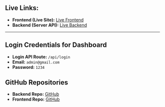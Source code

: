

##  **Live Links:**
- **Frontend (Live Site):** [Live Frontend](https://earnest-sherbet-c8d09b.netlify.app/)  
- **Backend (Server API):** [Live Backend](https://blogwebsite-bakcend.vercel.app)  

---

##  **Login Credentials for Dashboard**


- **Login API Route:** `/api/login`
- **Email:** `admin@gmail.com`
- **Password:** `1234`



##  **GitHub Repositories**
- **Backend Repo:** [GitHub](https://github.com/nazmulislamprofile/blogwebsite-bakcend)
- **Frontend Repo:** [GitHub](https://github.com/nazmulislamprofile/blogwebsite-frontend)

